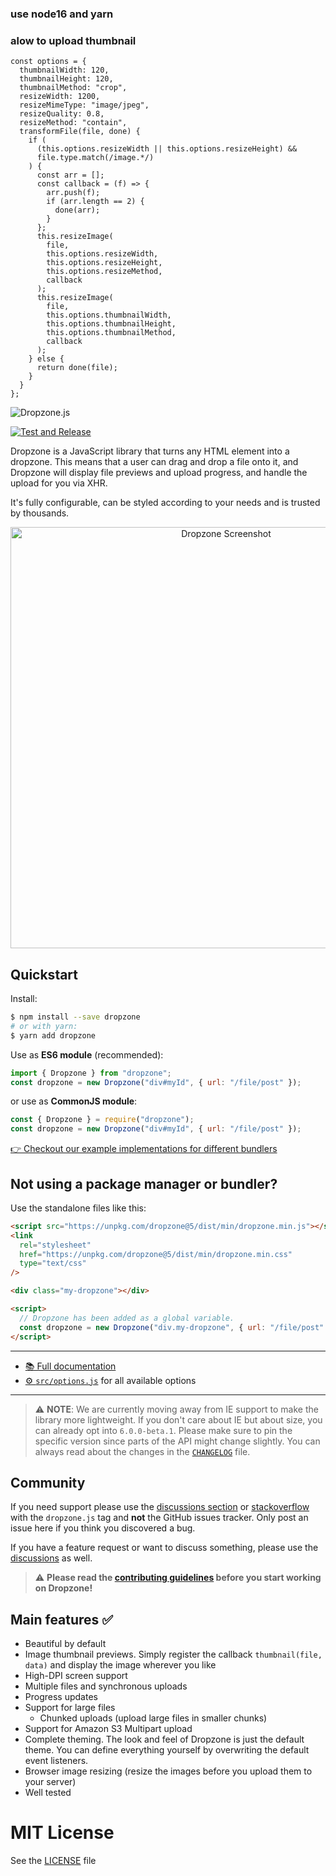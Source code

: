 ### use node16 and yarn

### alow to upload thumbnail
```
const options = {
  thumbnailWidth: 120,
  thumbnailHeight: 120,
  thumbnailMethod: "crop",
  resizeWidth: 1200,
  resizeMimeType: "image/jpeg",
  resizeQuality: 0.8,
  resizeMethod: "contain",
  transformFile(file, done) {
    if (
      (this.options.resizeWidth || this.options.resizeHeight) &&
      file.type.match(/image.*/)
    ) {
      const arr = [];
      const callback = (f) => {
        arr.push(f);
        if (arr.length == 2) {
          done(arr);
        }
      };
      this.resizeImage(
        file,
        this.options.resizeWidth,
        this.options.resizeHeight,
        this.options.resizeMethod,
        callback
      );
      this.resizeImage(
        file,
        this.options.thumbnailWidth,
        this.options.thumbnailHeight,
        this.options.thumbnailMethod,
        callback
      );
    } else {
      return done(file);
    }
  }
};
```

<img alt="Dropzone.js" src="https://raw.githubusercontent.com/dropzone/dropzone/assets/github-logo.svg" />

[![Test and Release](https://github.com/dropzone/dropzone/actions/workflows/test-and-release.yml/badge.svg)](https://github.com/dropzone/dropzone/actions/workflows/test-and-release.yml)

Dropzone is a JavaScript library that turns any HTML element into a dropzone.
This means that a user can drag and drop a file onto it, and Dropzone will
display file previews and upload progress, and handle the upload for you via
XHR.

It's fully configurable, can be styled according to your needs and is trusted by
thousands.

<div align="center">
  <img width="674" alt="Dropzone Screenshot" src="https://user-images.githubusercontent.com/133277/138495095-b026cc5c-9458-4e0b-8066-d8a9d0f7e72a.png">
</div>

## Quickstart

Install:

```bash
$ npm install --save dropzone
# or with yarn:
$ yarn add dropzone
```

Use as **ES6 module** (recommended):

```js
import { Dropzone } from "dropzone";
const dropzone = new Dropzone("div#myId", { url: "/file/post" });
```

or use as **CommonJS module**:

```js
const { Dropzone } = require("dropzone");
const dropzone = new Dropzone("div#myId", { url: "/file/post" });
```

[👉 Checkout our example implementations for different
bundlers](https://github.com/dropzone/dropzone-examples)

## Not using a package manager or bundler?

Use the standalone files like this:

```html
<script src="https://unpkg.com/dropzone@5/dist/min/dropzone.min.js"></script>
<link
  rel="stylesheet"
  href="https://unpkg.com/dropzone@5/dist/min/dropzone.min.css"
  type="text/css"
/>

<div class="my-dropzone"></div>

<script>
  // Dropzone has been added as a global variable.
  const dropzone = new Dropzone("div.my-dropzone", { url: "/file/post" });
</script>
```

---

- [📚 Full documentation](https://docs.dropzone.dev)
- [⚙️ `src/options.js`](https://github.com/dropzone/dropzone/blob/main/src/options.js)
  for all available options

---

> ⚠️ **NOTE**: We are currently moving away from IE support to make the library
> more lightweight. If you don't care about IE but about size, you can already
> opt into `6.0.0-beta.1`. Please make sure to pin the specific version since
> parts of the API might change slightly. You can always read about the changes
> in the [`CHANGELOG`](./CHANGELOG.md) file.

## Community

If you need support please use the [discussions section][discussions] or
[stackoverflow][so] with the `dropzone.js` tag and **not** the GitHub issues
tracker. Only post an issue here if you think you discovered a bug.

If you have a feature request or want to discuss something, please use the
[discussions][] as well.

[discussions]: https://github.com/dropzone/dropzone/discussions
[so]: https://stackoverflow.com/questions/tagged/dropzone.js

> ⚠️ **Please read the [contributing guidelines](CONTRIBUTING.md) before you
> start working on Dropzone!**

## Main features ✅

- Beautiful by default
- Image thumbnail previews. Simply register the callback `thumbnail(file, data)`
  and display the image wherever you like
- High-DPI screen support
- Multiple files and synchronous uploads
- Progress updates
- Support for large files
  - Chunked uploads (upload large files in smaller chunks)
- Support for Amazon S3 Multipart upload
- Complete theming. The look and feel of Dropzone is just the default theme. You
  can define everything yourself by overwriting the default event listeners.
- Browser image resizing (resize the images before you upload them to your
  server)
- Well tested

# MIT License

See the [LICENSE](https://github.com/dropzone/dropzone/blob/main/LICENSE) file
